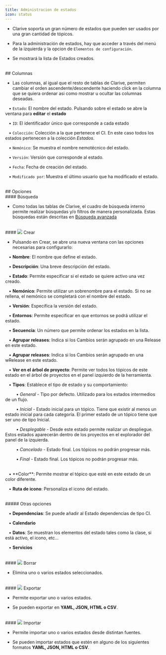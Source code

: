```yaml
---
title: Administracion de estados
icon: status
---
```


* Clarive soporta un gran número de estados que pueden ser usados por una gran cantidad de tópicos.

* Para la administración de estados, hay que acceder a través del menú de la izquierda y la opcion de `Elementos de configuración`.

* Se mostrará la lista de Estados creados. 

<br />
## Columnas

* Las columnas, al igual que el resto de tablas de Clarive, permiten cambiar el orden ascendente/descendente haciendo click en la columna que se quiera ordenar asi como mostrar u ocultar las columnas deseadas.<br />

&nbsp; &nbsp;• `Estado`: El nombre del estado. Pulsando sobre el estado se abre la ventana para **editar** el **estado** <br />

&nbsp; &nbsp;• `ID`: El identificador único que corresponde a cada estado <br />

&nbsp; &nbsp;• `Colección`: Colección a la que pertenece el CI. En este caso todos los estados pertenecen a la colección *Estados*. <br />

&nbsp; &nbsp;• `Nemónico`: Se muestra el nombre nemotécnico del estado. <br />

&nbsp; &nbsp;• `Versión`: Versión que corresponde al estado. <br />

&nbsp; &nbsp;• `Fecha`: Fecha de creación del estado. <br />

&nbsp; &nbsp;• `Modificado por`: Muestra el último usuario que ha modificado el estado.



<br />
## Opciones

<br />
#### Búsqueda

* Como todas las tablas de Clarive, el cuadro de búsqueda interno permite realizar búsquedas y/o filtros de manera personalizada. Estas búsquedas están descritas en [Búsqueda avanzada](Primeros_pasos/search-syntax)

<br />
#### <img src="/static/images/icons/add.gif" /> Crear

* Pulsando en Crear, se abre una nueva ventana con las opciones necesarias para configurarlo: <br />

&nbsp; &nbsp;• **Nombre**: El nombre que define el estado.<br />

&nbsp; &nbsp;• **Descripción**: Una breve descripción del estado. <br />

&nbsp; &nbsp;• **Estado**: Permite especificar si el estado se quiere activo una vez creado. <br />

&nbsp; &nbsp;• **Nemónico**: Permite utilizar un sobrenombre para el estado. Si no se rellena, el nemónico se completará con el nombre del estado. <br />

&nbsp; &nbsp;• **Versión**: Especifica la versión del estado. <br />

&nbsp; &nbsp;• **Entornos**: Permite especificar en que entornos se podrá utilizar el estado. <br />

&nbsp; &nbsp;• **Secuencia**: Un número que permite ordenar los estados en la lista. <br />

&nbsp; &nbsp;• **Agrupar releases**: Indica si los Cambios serán agrupado en una Release en este estado. <br />

&nbsp; &nbsp;• **Agrupar releases**: Indica si los Cambios serán agrupado en una wRelease en este estado. <br />

&nbsp; &nbsp;• **Ver en el árbol de proyecto**: Permite ver todos los tópicos de este estado en el árbol de proyectos en el panel izquierdo de la herramienta. 

&nbsp; &nbsp;• **Tipos**: Establece el tipo de estado y su comportamiento: <br />

&nbsp; &nbsp;&nbsp; &nbsp;&nbsp; &nbsp;• *General* - Tipo por defecto. Utilizado para los estados intermedios de un flujo. <br />

&nbsp; &nbsp;&nbsp; &nbsp;&nbsp; &nbsp;• *Inicial* - Estado inicial para un tópico. Tiene que existir al menos un estado inicial para cada categoría. El primer estado de un tópico tiene que ser uno de tipo Inicial. <br />

&nbsp; &nbsp;&nbsp; &nbsp;&nbsp; &nbsp;• *Desplegable* - Desde este estado permite realizar un despliegue. Estos estados aparecerán dentro de los proyectos en el explorador del panel de la izquierda. <br />

&nbsp; &nbsp;&nbsp; &nbsp;&nbsp; &nbsp;• *Cancelado* - Estado final. Los tópicos no podrán progresar más. <br />

&nbsp; &nbsp;&nbsp; &nbsp;&nbsp; &nbsp;• *Final*  - Estado final. Los tópicos no podrán progresar más. <br />

<br />
&nbsp; &nbsp;• **Color**: Permite mostrar el tópico que esté en este estado de un color diferente. <br />

&nbsp; &nbsp;• **Ruta de icono**: Personaliza el icono del estado.


<br />
##### Otras opciones

<br />

&nbsp; &nbsp;• **Dependencias**: Se puede añadir al Estado dependencias de tipo CI. <br />

&nbsp; &nbsp;• **Calendario** <br />

&nbsp; &nbsp;• **Datos**: Se muestran los elementos del estado tales como la clase, si está activo, el icono, etc... <br />

&nbsp; &nbsp;• **Servicios**<br />

<br />
#### <img src="/static/images/icons/delete_.png" /> Borrar

* Elimina uno o varios estados seleccionados.

<br />
#### <img src="/static/images/icons/export.png" /> Exportar

* Permite exportar uno o varios estados. 

* Se pueden exportar en **YAML, JSON, HTML o CSV**.

<br />
#### <img src="/static/images/icons/import.png" /> Importar

* Permite importar uno o varios estados desde distintan fuentes. 

* Se pueden importar estados que estén en alguno de los siguientes formatos **YAML, JSON, HTML o CSV**.